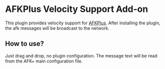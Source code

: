 # AFKPlus Velocity Support Add-on
This plugin provides velocity support for [AFKPlus](https://www.spigotmc.org/resources/afk.35065/).
After installing the plugin,
the afk messages will be broadcast to the network.

## How to use?
Just drag and drop, no plugin configuration.
The message text will be read from the AFK+ main configuration file.